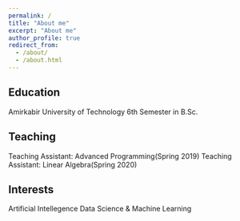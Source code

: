 ```yaml
---
permalink: /
title: "About me"
excerpt: "About me"
author_profile: true
redirect_from: 
  - /about/
  - /about.html
---
```

Education
------
Amirkabir University of Technology
6th Semester in B.Sc.

Teaching
------
Teaching Assistant: Advanced Programming(Spring 2019)
Teaching Assistant: Linear Algebra(Spring 2020)

Interests
------
Artificial Intellegence
Data Science & Machine Learning

